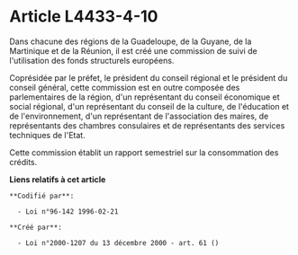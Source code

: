 # Article L4433-4-10

Dans chacune des régions de la Guadeloupe, de la Guyane, de la Martinique et de la Réunion, il est créé une commission de
suivi de l'utilisation des fonds structurels européens.

Coprésidée par le préfet, le président du conseil régional et le président du conseil général, cette commission est en outre
composée des parlementaires de la région, d'un représentant du conseil économique et social régional, d'un représentant du
conseil de la culture, de l'éducation et de l'environnement, d'un représentant de l'association des maires, de représentants
des chambres consulaires et de représentants des services techniques de l'Etat.

Cette commission établit un rapport semestriel sur la consommation des crédits.

**Liens relatifs à cet article**

	**Codifié par**:

	  - Loi n°96-142 1996-02-21

	**Créé par**:

	  - Loi n°2000-1207 du 13 décembre 2000 - art. 61 ()
